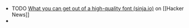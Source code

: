 - TODO [What you can get out of a high-quality font (sinja.io)](https://news.ycombinator.com/item?id=41502721) on [[Hacker News]]
-